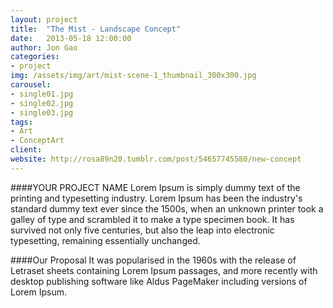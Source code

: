 ```yaml
---
layout: project
title:  "The Mist - Landscape Concept"
date:   2013-05-18 12:00:00
author: Jon Gao
categories:
- project
img: /assets/img/art/mist-scene-1_thumbnail_300x300.jpg
carousel:
- single01.jpg
- single02.jpg
- single03.jpg
tags:
- Art
- ConceptArt
client: 
website: http://rosa89n20.tumblr.com/post/54657745580/new-concept
---
```

####YOUR PROJECT NAME
Lorem Ipsum is simply dummy text of the printing and typesetting industry. Lorem Ipsum has been the industry's standard dummy text ever since the 1500s, when an unknown printer took a galley of type and scrambled it to make a type specimen book. It has survived not only five centuries, but also the leap into electronic typesetting, remaining essentially unchanged.

####Our Proposal
It was popularised in the 1960s with the release of Letraset sheets containing Lorem Ipsum passages, and more recently with desktop publishing software like Aldus PageMaker including versions of Lorem Ipsum.
